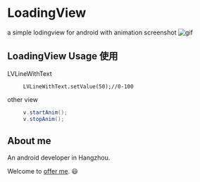 # LoadingView
a simple lodingview for android with animation
screenshot
![gif](https://github.com/ldoublem/LoadingView/blob/master/screen/%E6%95%88%E6%9E%9C.gif)

## LoadingView Usage 使用

LVLineWithText
```
     LVLineWithText.setValue(50);//0-100
```
other view
```java
     v.startAnim();
     v.stopAnim();
```






## About me

An android developer in Hangzhou.

Welcome to [offer me](mailto:1227102260@qq.com). :smiley:
